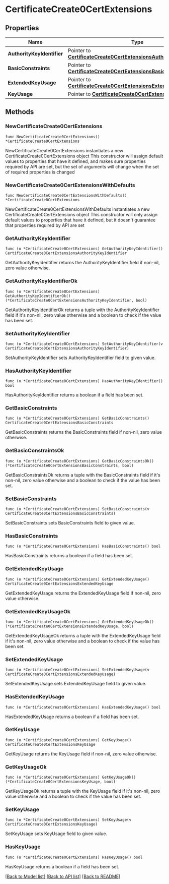 # CertificateCreate0CertExtensions

## Properties

Name | Type | Description | Notes
------------ | ------------- | ------------- | -------------
**AuthorityKeyIdentifier** | Pointer to [**CertificateCreate0CertExtensionsAuthorityKeyIdentifier**](CertificateCreate0CertExtensionsAuthorityKeyIdentifier.md) |  | [optional] 
**BasicConstraints** | Pointer to [**CertificateCreate0CertExtensionsBasicConstraints**](CertificateCreate0CertExtensionsBasicConstraints.md) |  | [optional] 
**ExtendedKeyUsage** | Pointer to [**CertificateCreate0CertExtensionsExtendedKeyUsage**](CertificateCreate0CertExtensionsExtendedKeyUsage.md) |  | [optional] 
**KeyUsage** | Pointer to [**CertificateCreate0CertExtensionsKeyUsage**](CertificateCreate0CertExtensionsKeyUsage.md) |  | [optional] 

## Methods

### NewCertificateCreate0CertExtensions

`func NewCertificateCreate0CertExtensions() *CertificateCreate0CertExtensions`

NewCertificateCreate0CertExtensions instantiates a new CertificateCreate0CertExtensions object
This constructor will assign default values to properties that have it defined,
and makes sure properties required by API are set, but the set of arguments
will change when the set of required properties is changed

### NewCertificateCreate0CertExtensionsWithDefaults

`func NewCertificateCreate0CertExtensionsWithDefaults() *CertificateCreate0CertExtensions`

NewCertificateCreate0CertExtensionsWithDefaults instantiates a new CertificateCreate0CertExtensions object
This constructor will only assign default values to properties that have it defined,
but it doesn't guarantee that properties required by API are set

### GetAuthorityKeyIdentifier

`func (o *CertificateCreate0CertExtensions) GetAuthorityKeyIdentifier() CertificateCreate0CertExtensionsAuthorityKeyIdentifier`

GetAuthorityKeyIdentifier returns the AuthorityKeyIdentifier field if non-nil, zero value otherwise.

### GetAuthorityKeyIdentifierOk

`func (o *CertificateCreate0CertExtensions) GetAuthorityKeyIdentifierOk() (*CertificateCreate0CertExtensionsAuthorityKeyIdentifier, bool)`

GetAuthorityKeyIdentifierOk returns a tuple with the AuthorityKeyIdentifier field if it's non-nil, zero value otherwise
and a boolean to check if the value has been set.

### SetAuthorityKeyIdentifier

`func (o *CertificateCreate0CertExtensions) SetAuthorityKeyIdentifier(v CertificateCreate0CertExtensionsAuthorityKeyIdentifier)`

SetAuthorityKeyIdentifier sets AuthorityKeyIdentifier field to given value.

### HasAuthorityKeyIdentifier

`func (o *CertificateCreate0CertExtensions) HasAuthorityKeyIdentifier() bool`

HasAuthorityKeyIdentifier returns a boolean if a field has been set.

### GetBasicConstraints

`func (o *CertificateCreate0CertExtensions) GetBasicConstraints() CertificateCreate0CertExtensionsBasicConstraints`

GetBasicConstraints returns the BasicConstraints field if non-nil, zero value otherwise.

### GetBasicConstraintsOk

`func (o *CertificateCreate0CertExtensions) GetBasicConstraintsOk() (*CertificateCreate0CertExtensionsBasicConstraints, bool)`

GetBasicConstraintsOk returns a tuple with the BasicConstraints field if it's non-nil, zero value otherwise
and a boolean to check if the value has been set.

### SetBasicConstraints

`func (o *CertificateCreate0CertExtensions) SetBasicConstraints(v CertificateCreate0CertExtensionsBasicConstraints)`

SetBasicConstraints sets BasicConstraints field to given value.

### HasBasicConstraints

`func (o *CertificateCreate0CertExtensions) HasBasicConstraints() bool`

HasBasicConstraints returns a boolean if a field has been set.

### GetExtendedKeyUsage

`func (o *CertificateCreate0CertExtensions) GetExtendedKeyUsage() CertificateCreate0CertExtensionsExtendedKeyUsage`

GetExtendedKeyUsage returns the ExtendedKeyUsage field if non-nil, zero value otherwise.

### GetExtendedKeyUsageOk

`func (o *CertificateCreate0CertExtensions) GetExtendedKeyUsageOk() (*CertificateCreate0CertExtensionsExtendedKeyUsage, bool)`

GetExtendedKeyUsageOk returns a tuple with the ExtendedKeyUsage field if it's non-nil, zero value otherwise
and a boolean to check if the value has been set.

### SetExtendedKeyUsage

`func (o *CertificateCreate0CertExtensions) SetExtendedKeyUsage(v CertificateCreate0CertExtensionsExtendedKeyUsage)`

SetExtendedKeyUsage sets ExtendedKeyUsage field to given value.

### HasExtendedKeyUsage

`func (o *CertificateCreate0CertExtensions) HasExtendedKeyUsage() bool`

HasExtendedKeyUsage returns a boolean if a field has been set.

### GetKeyUsage

`func (o *CertificateCreate0CertExtensions) GetKeyUsage() CertificateCreate0CertExtensionsKeyUsage`

GetKeyUsage returns the KeyUsage field if non-nil, zero value otherwise.

### GetKeyUsageOk

`func (o *CertificateCreate0CertExtensions) GetKeyUsageOk() (*CertificateCreate0CertExtensionsKeyUsage, bool)`

GetKeyUsageOk returns a tuple with the KeyUsage field if it's non-nil, zero value otherwise
and a boolean to check if the value has been set.

### SetKeyUsage

`func (o *CertificateCreate0CertExtensions) SetKeyUsage(v CertificateCreate0CertExtensionsKeyUsage)`

SetKeyUsage sets KeyUsage field to given value.

### HasKeyUsage

`func (o *CertificateCreate0CertExtensions) HasKeyUsage() bool`

HasKeyUsage returns a boolean if a field has been set.


[[Back to Model list]](../README.md#documentation-for-models) [[Back to API list]](../README.md#documentation-for-api-endpoints) [[Back to README]](../README.md)


